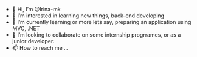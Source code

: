 - 👋 Hi, I’m @Irina-mk
- 👀 I’m interested in learning new things, back-end developing
- 🌱 I’m currently learning or more lets say, preparing an application using MVC, .NET
- 💞️ I’m looking to collaborate on some internship progrrames, or as a junior developer. 
- 📫 How to reach me ...

<!---
Irina-mk/Irina-mk is a ✨ special ✨ repository because its `README.md` (this file) appears on your GitHub profile.
You can click the Preview link to take a look at your changes.
--->
